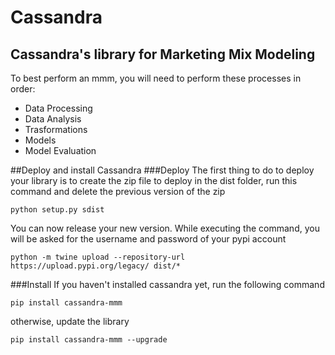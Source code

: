 # Cassandra
## Cassandra's library for Marketing Mix Modeling

To best perform an mmm, you will need to perform these processes in order:
- Data Processing
- Data Analysis
- Trasformations
- Models
- Model Evaluation


##Deploy and install Cassandra
###Deploy
The first thing to do to deploy your library is to create the zip file to deploy in the dist folder, 
run this command and delete the previous version of the zip
```
python setup.py sdist
```

You can now release your new version. While executing the command, you will be asked for the username and password of your pypi account
```
python -m twine upload --repository-url https://upload.pypi.org/legacy/ dist/*
```

###Install
If you haven't installed cassandra yet, run the following command
```
pip install cassandra-mmm
```

otherwise, update the library
```
pip install cassandra-mmm --upgrade
```
